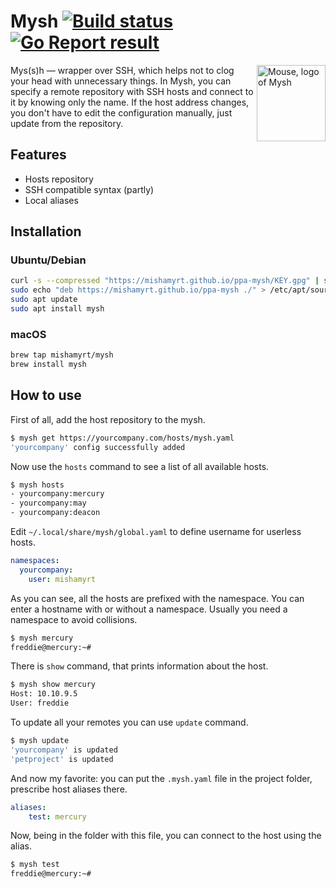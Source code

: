 # Mysh [![Build status][actions-badge]][actions]  [![Go Report result][goreport-badge]][goreport] 

<img align="right" width="110" height="122"
     alt="Mouse, logo of Mysh"
     src="https://mishamyrt.github.io/mysh/logo@2x.png">

Mys(s)h — wrapper over SSH, which helps not to clog your head with unnecessary things. In Mysh, you can specify a remote repository with SSH hosts and connect to it by knowing only the name. If the host address changes, you don't have to edit the configuration manually, just update from the repository.

## Features

* Hosts repository
* SSH compatible syntax (partly)
* Local aliases

## Installation

### Ubuntu/Debian

```sh
curl -s --compressed "https://mishamyrt.github.io/ppa-mysh/KEY.gpg" | sudo apt-key add -
sudo echo "deb https://mishamyrt.github.io/ppa-mysh ./" > /etc/apt/sources.list.d/mysh.list
sudo apt update
sudo apt install mysh
```

### macOS

```sh
brew tap mishamyrt/mysh
brew install mysh
```

## How to use

First of all, add the host repository to the mysh.

```sh
$ mysh get https://yourcompany.com/hosts/mysh.yaml
'yourcompany' config successfully added
```

Now use the `hosts` command to see a list of all available hosts.

```sh
$ mysh hosts
- yourcompany:mercury
- yourcompany:may
- yourcompany:deacon
```

Edit `~/.local/share/mysh/global.yaml` to define username for userless hosts.

```yaml
namespaces:
  yourcompany:
    user: mishamyrt
```

As you can see, all the hosts are prefixed with the namespace. You can enter a hostname with or without a namespace. Usually you need a namespace to avoid collisions.

```sh
$ mysh mercury
freddie@mercury:~# 
```

There is `show` command, that prints information about the host.

```sh
$ mysh show mercury
Host: 10.10.9.5
User: freddie
```

To update all your remotes you can use `update` command.

```sh
$ mysh update
'yourcompany' is updated
'petproject' is updated
```

And now my favorite: you can put the `.mysh.yaml` file in the project folder, prescribe host aliases there.

```yaml
aliases:
    test: mercury
```

Now, being in the folder with this file, you can connect to the host using the alias.

```sh
$ mysh test
freddie@mercury:~# 
```

[actions-badge]:  https://github.com/mishamyrt/mysh/workflows/build/badge.svg
[actions]:        https://github.com/mishamyrt/mysh/actions?query=workflow%3A%22build%22
[goreport-badge]: https://goreportcard.com/badge/github.com/mishamyrt/mysh
[goreport]:       https://goreportcard.com/report/github.com/mishamyrt/mysh
